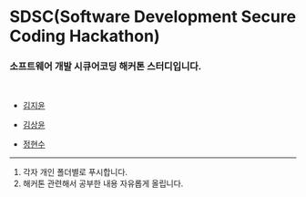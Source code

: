 # SDSC(Software Development Secure Coding Hackathon)
### **소프트웨어 개발 시큐어코딩** 해커톤 스터디입니다.
<br>

- [김지윤]()

- [김상윤]()

- [정현수]()

---
1. 각자 개인 폴더별로 푸시합니다.
2. 해커톤 관련해서 공부한 내용 자유롭게 올립니다.

